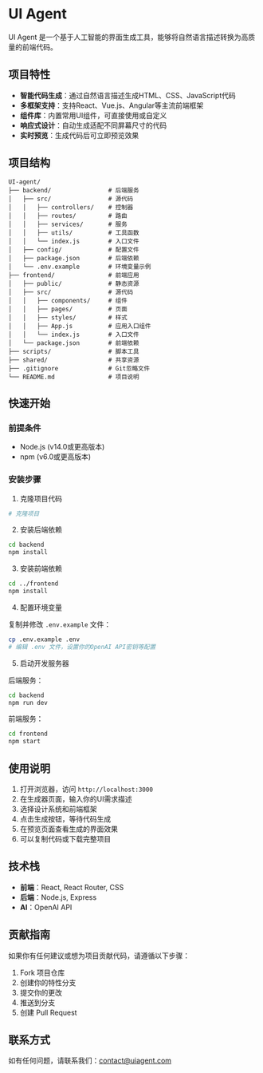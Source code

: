 # UI Agent

UI Agent 是一个基于人工智能的界面生成工具，能够将自然语言描述转换为高质量的前端代码。

## 项目特性

- **智能代码生成**：通过自然语言描述生成HTML、CSS、JavaScript代码
- **多框架支持**：支持React、Vue.js、Angular等主流前端框架
- **组件库**：内置常用UI组件，可直接使用或自定义
- **响应式设计**：自动生成适配不同屏幕尺寸的代码
- **实时预览**：生成代码后可立即预览效果

## 项目结构

```
UI-agent/
├── backend/                # 后端服务
│   ├── src/                # 源代码
│   │   ├── controllers/    # 控制器
│   │   ├── routes/         # 路由
│   │   ├── services/       # 服务
│   │   ├── utils/          # 工具函数
│   │   └── index.js        # 入口文件
│   ├── config/             # 配置文件
│   ├── package.json        # 后端依赖
│   └── .env.example        # 环境变量示例
├── frontend/               # 前端应用
│   ├── public/             # 静态资源
│   ├── src/                # 源代码
│   │   ├── components/     # 组件
│   │   ├── pages/          # 页面
│   │   ├── styles/         # 样式
│   │   ├── App.js          # 应用入口组件
│   │   └── index.js        # 入口文件
│   └── package.json        # 前端依赖
├── scripts/                # 脚本工具
├── shared/                 # 共享资源
├── .gitignore              # Git忽略文件
└── README.md               # 项目说明
```

## 快速开始

### 前提条件

- Node.js (v14.0或更高版本)
- npm (v6.0或更高版本)

### 安装步骤

1. 克隆项目代码

```bash
# 克隆项目
```

2. 安装后端依赖

```bash
cd backend
npm install
```

3. 安装前端依赖

```bash
cd ../frontend
npm install
```

4. 配置环境变量

复制并修改 `.env.example` 文件：

```bash
cp .env.example .env
# 编辑 .env 文件，设置你的OpenAI API密钥等配置
```

5. 启动开发服务器

后端服务：
```bash
cd backend
npm run dev
```

前端服务：
```bash
cd frontend
npm start
```

## 使用说明

1. 打开浏览器，访问 `http://localhost:3000`
2. 在生成器页面，输入你的UI需求描述
3. 选择设计系统和前端框架
4. 点击生成按钮，等待代码生成
5. 在预览页面查看生成的界面效果
6. 可以复制代码或下载完整项目

## 技术栈

- **前端**：React, React Router, CSS
- **后端**：Node.js, Express
- **AI**：OpenAI API

## 贡献指南

如果你有任何建议或想为项目贡献代码，请遵循以下步骤：

1. Fork 项目仓库
2. 创建你的特性分支
3. 提交你的更改
4. 推送到分支
5. 创建 Pull Request

## 联系方式

如有任何问题，请联系我们：contact@uiagent.com